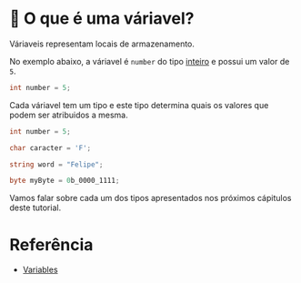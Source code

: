 # 🎲 O que é uma váriavel?

Váriaveis representam locais de armazenamento.

No exemplo abaixo, a váriavel é `number` do tipo [inteiro](https://github.com/Pampa-Devs/4starters/blob/master/Fundamentals/csharp/src/value-types.md#-tipos-de-valor#tipos-numéricos-integrais) e possui um valor de `5`.
```C#
int number = 5;
```

Cada váriavel tem um tipo e este tipo determina quais os valores que podem ser atribuidos a mesma.
```C#
int number = 5;

char caracter = 'F';

string word = "Felipe";

byte myByte = 0b_0000_1111;
```

Vamos falar sobre cada um dos tipos apresentados nos próximos cápitulos deste tutorial.

# Referência

* [Variables](https://docs.microsoft.com/en-us/dotnet/csharp/src/language-reference/language-specification/variables)